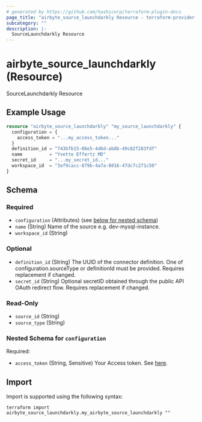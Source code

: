 ```yaml
---
# generated by https://github.com/hashicorp/terraform-plugin-docs
page_title: "airbyte_source_launchdarkly Resource - terraform-provider-airbyte"
subcategory: ""
description: |-
  SourceLaunchdarkly Resource
---
```


# airbyte_source_launchdarkly (Resource)

SourceLaunchdarkly Resource

## Example Usage

```terraform
resource "airbyte_source_launchdarkly" "my_source_launchdarkly" {
  configuration = {
    access_token = "...my_access_token..."
  }
  definition_id = "743bfb15-06e5-4d6d-ab8b-49c82f283fdf"
  name          = "Yvette Effertz MD"
  secret_id     = "...my_secret_id..."
  workspace_id  = "3ef9cacc-879b-4a7a-8016-47dc7c271c50"
}
```

<!-- schema generated by tfplugindocs -->
## Schema

### Required

- `configuration` (Attributes) (see [below for nested schema](#nestedatt--configuration))
- `name` (String) Name of the source e.g. dev-mysql-instance.
- `workspace_id` (String)

### Optional

- `definition_id` (String) The UUID of the connector definition. One of configuration.sourceType or definitionId must be provided. Requires replacement if changed.
- `secret_id` (String) Optional secretID obtained through the public API OAuth redirect flow. Requires replacement if changed.

### Read-Only

- `source_id` (String)
- `source_type` (String)

<a id="nestedatt--configuration"></a>
### Nested Schema for `configuration`

Required:

- `access_token` (String, Sensitive) Your Access token. See <a href="https://apidocs.launchdarkly.com/#section/Overview/Authentication">here</a>.

## Import

Import is supported using the following syntax:

```shell
terraform import airbyte_source_launchdarkly.my_airbyte_source_launchdarkly ""
```
